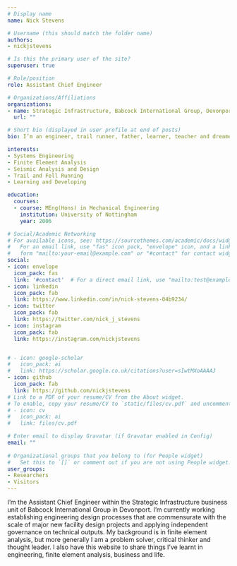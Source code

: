 ```yaml
---
# Display name
name: Nick Stevens

# Username (this should match the folder name)
authors:
- nickjstevens

# Is this the primary user of the site?
superuser: true

# Role/position
role: Assistant Chief Engineer

# Organizations/Affiliations
organizations:
- name: Strategic Infrastructure, Babcock International Group, Devonport
  url: ""

# Short bio (displayed in user profile at end of posts)
bio: I’m an engineer, trail runner, father, learner, teacher and dreamer.

interests:
- Systems Engineering
- Finite Element Analysis
- Seismic Analysis and Design
- Trail and Fell Running
- Learning and Developing

education:
  courses:
  - course: MEng(Hons) in Mechanical Engineering
    institution: University of Nottingham
    year: 2006

# Social/Academic Networking
# For available icons, see: https://sourcethemes.com/academic/docs/widgets/#icons
#   For an email link, use "fas" icon pack, "envelope" icon, and a link in the
#   form "mailto:your-email@example.com" or "#contact" for contact widget.
social:
- icon: envelope
  icon_pack: fas
  link: '#contact'  # For a direct email link, use "mailto:test@example.org".
- icon: linkedin
  icon_pack: fab
  link: https://www.linkedin.com/in/nick-stevens-04b9234/
- icon: twitter
  icon_pack: fab
  link: https://twitter.com/nick_j_stevens
- icon: instagram
  icon_pack: fab
  link: https://instagram.com/nickjstevens


# - icon: google-scholar
#   icon_pack: ai
#   link: https://scholar.google.co.uk/citations?user=sIwtMXoAAAAJ
- icon: github
  icon_pack: fab
  link: https://github.com/nickjstevens
# Link to a PDF of your resume/CV from the About widget.
# To enable, copy your resume/CV to `static/files/cv.pdf` and uncomment the lines below.  
# - icon: cv
#   icon_pack: ai
#   link: files/cv.pdf

# Enter email to display Gravatar (if Gravatar enabled in Config)
email: ""
  
# Organizational groups that you belong to (for People widget)
#   Set this to `[]` or comment out if you are not using People widget.  
user_groups:
- Researchers
- Visitors
---
```


I’m the Assistant Chief Engineer within the Strategic Infrastructure business unit of Babcock International Group in Devonport. I’m currently working establishing engineering design processes that are commensurate with the scale of major new facility design projects and applying independent governance on technical outputs. My background is in finite element analysis, but more generally I am a problem solver, critical thinker and thought leader. I also have this website to share things I’ve learnt in engineering, finite element analysis, business and life. 
